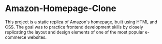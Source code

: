 # Amazon-Homepage-Clone
This project is a static replica of Amazon's homepage, built using HTML and CSS. The goal was to practice frontend development skills by closely replicating the layout and design elements of one of the most popular e-commerce websites.
